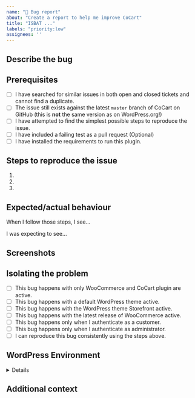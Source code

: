 ```yaml
---
name: "🐛 Bug report"
about: "Create a report to help me improve CoCart"
title: "ISBAT ..."
labels: "priority:low"
assignees: ''
---
```


<!-- Hi there! This form is for reporting bugs and issues specific to the CoCart plugin. This is not a support portal. -->

## Describe the bug

<!-- A clear and concise description of what the bug is. Please be as descriptive as possible. Issues lacking the below details, or for any other reason than to report a bug, may be closed without action. -->

## Prerequisites

<!-- Mark completed items with an [x] -->

- [ ] I have searched for similar issues in both open and closed tickets and cannot find a duplicate.
- [ ] The issue still exists against the latest `master` branch of CoCart on GitHub (this is **not** the same version as on WordPress.org!)
- [ ] I have attempted to find the simplest possible steps to reproduce the issue.
- [ ] I have included a failing test as a pull request (Optional)
- [ ] I have installed the requirements to run this plugin.

## Steps to reproduce the issue

<!-- I need to be able to reproduce the bug in order to fix it so please be descriptive! -->

1.
2.
3.

## Expected/actual behaviour

<!-- A clear and concise description of what actually happens. -->

When I follow those steps, I see...

I was expecting to see...

## Screenshots

<!-- If applicable, add screenshots to help explain your problem. -->

## Isolating the problem

<!-- Mark completed items with an [x] -->

- [ ] This bug happens with only WooCommerce and CoCart plugin are active.
- [ ] This bug happens with a default WordPress theme active.
- [ ] This bug happens with the WordPress theme Storefront active.
- [ ] This bug happens with the latest release of WooCommerce active.
- [ ] This bug happens only when I authenticate as a customer.
- [ ] This bug happens only when I authenticate as administrator.
- [ ] I can reproduce this bug consistently using the steps above.

## WordPress Environment

<details>
```
Go to "WooCommerce > System Status then copy and paste the system status report here.
```
</details>

## Additional context

<!--Any additional context or details you think might be helpful.-->
